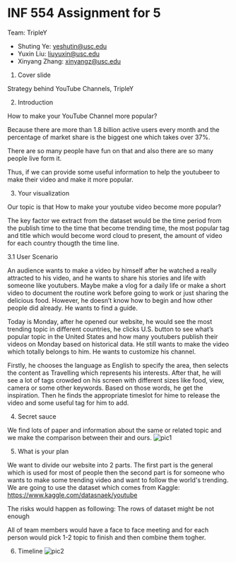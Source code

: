 # INF 554 Assignment for 5

Team: TripleY 
- Shuting Ye: yeshutin@usc.edu
- Yuxin Liu: liuyuxin@usc.edu
- Xinyang Zhang: xinyangz@usc.edu

1. Cover slide

Strategy behind YouTube Channels, TripleY

2. Introduction

How to make your YouTube Channel more popular?

Because there are more than 1.8 billion active users every month and the percentage of market share is the biggest one which takes over 37%. 

There are so many people have fun on that and also there are so many people live form it. 

Thus, if we can provide some useful information to help the youtubeer to make their video and make it more popular.  


3. Your visualization

Our topic is that How to make your youtube video become more popular?

The key factor we extract from the dataset would be the time period from the publish time to the time that become trending time, the most popular tag and title which would become word cloud to present, the amount of video for each country thougth the time line.

3.1 User Scenario

An audience wants to make a video by himself after he watched a really attracted to his video, and he wants to share his stories and life with someone like youtubers. Maybe make a vlog for a daily life or make a short video to document the routine work before going to work or just sharing the delicious food. However, he doesn’t know how to begin and how other people did already. He wants to find a guide. 

Today is Monday, after he opened our website, he would see the most trending topic in different countries, he clicks U.S. button to see what’s popular topic in the United States and how many youtubers publish their videos on Monday based on historical data. He still wants to make the video which totally belongs to him. He wants to customize his channel.

Firstly, he chooses the language as English to specify the area, then selects the content as Travelling which represents his interests. After that, he will see a lot of tags crowded on his screen with different sizes like food, view, camera or some other keywords. Based on those words, he get the inspiration. Then he finds the appropriate timeslot for hime to release the video and some useful tag for him to add.

4. Secret sauce

We find lots of paper and information about the same or related topic and we make the comparison between their and ours.
![pic1](https://github.com/INF554/a2-Kellyxinyz/blob/master/world_map.png)

5. What is your plan

We want to divide our website into 2 parts. The first part is the general which is used for most of people then the second part is for someone who wants to make some trending video and want to follow the world's trending.
We are going to use the dataset which comes from Kaggle: https://www.kaggle.com/datasnaek/youtube

The risks would happen as following: The rows of dataset might be not enough

All of team members would have a face to face meeting and for each person would pick 1-2 topic to finish and then combine them togher.

6. Timeline
![pic2](https://github.com/INF554/a2-Kellyxinyz/blob/master/world_map.png)

